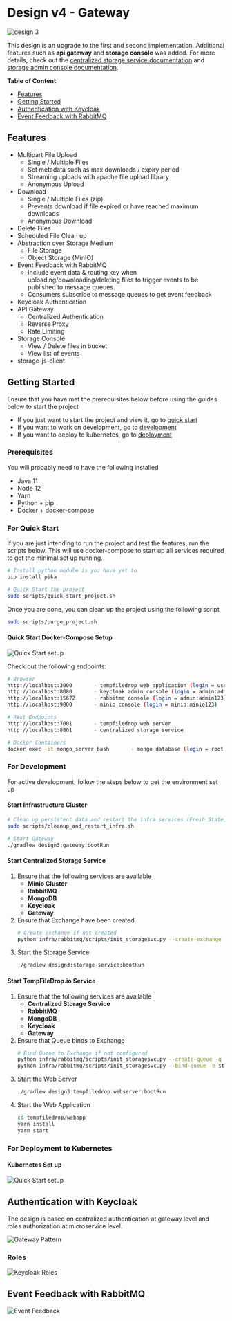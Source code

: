 # Design v4 - Gateway

![design 3](../doc/architecture_design4.png)

This design is an upgrade to the first and second implementation. Additional features such as **api gateway** and 
**storage console** was added. For more details, check out the [centralized storage service documentation](storage-service)
and [storage admin console documentation](storage-console).

**Table of Content**
- [Features](#features)
- [Getting Started](#getting-started)
- [Authentication with Keycloak](#authentication-with-keycloak)
- [Event Feedback with RabbitMQ](#event-feedback-with-rabbitmq)

## Features

- Multipart File Upload
    - Single / Multiple Files
    - Set metadata such as max downloads / expiry period
    - Streaming uploads with apache file upload library
    - Anonymous Upload
- Download 
    - Single / Multiple Files (zip)
    - Prevents download if file expired or have reached maximum downloads
    - Anonymous Download
- Delete Files
- Scheduled File Clean up
- Abstraction over Storage Medium
    - File Storage
    - Object Storage (MinIO)
- Event Feedback with RabbitMQ
    - Include event data & routing key when uploading/downloading/deleting files to trigger events to be published to 
    message queues.
    - Consumers subscribe to message queues to get event feedback
- Keycloak Authentication
- API Gateway
    - Centralized Authentication
    - Reverse Proxy
    - Rate Limiting
- Storage Console
    - View / Delete files in bucket
    - View list of events
- storage-js-client

## Getting Started

Ensure that you have met the prerequisites below before using the guides below to start the project
- If you just want to start the project and view it, go to [quick start](#for-quick-start)
- If you want to work on development, go to [development](#for-development)
- If you want to deploy to kubernetes, go to [deployment](#for-deployment-to-kubernetes)

### Prerequisites

You will probably need to have the following installed
- Java 11
- Node 12
- Yarn
- Python + pip
- Docker + docker-compose

### For Quick Start

If you are just intending to run the project and test the features, run the scripts below. This will use docker-compose 
to start up all services required to get the minimal set up running.

```bash
# Install python module is you have yet to
pip install pika

# Quick Start the project
sudo scripts/quick_start_project.sh
```

Once you are done, you can clean up the project using the following script

```bash
sudo scripts/purge_project.sh
```

#### Quick Start Docker-Compose Setup

![Quick Start setup](../doc/docker-compose.png)

Check out the following endpoints:

```bash
# Browser
http://localhost:3000       - tempfiledrop web application (login = user:password)    -- ENTRY POINT
http://localhost:8080       - keycloak admin console (login = admin:admin)
http://localhost:15672      - rabbitmq console (login = admin:admin123)
http://localhost:9000       - minio console (login = minio:minio123)

# Rest Endpoints
http://localhost:7001       - tempfiledrop web server
http://localhost:8801       - centralized storage service

# Docker Containers
docker exec -it mongo_server bash       - mongo database (login = root:1234)
```

### For Development 

For active development, follow the steps below to get the environment set up

#### Start Infrastructure Cluster

```bash
# Clean up persistent data and restart the infra services (Fresh State)
sudo scripts/cleanup_and_restart_infra.sh

# Start Gateway
./gradlew design3:gateway:bootRun
```

#### Start Centralized Storage Service

1. Ensure that the following services are available
    - **Minio Cluster**
    - **RabbitMQ**
    - **MongoDB**
    - **Keycloak**
    - **Gateway**
2. Ensure that Exchange have been created
   ```bash
   # Create exchange if not created
   python infra/rabbitmq/scripts/init_storagesvc.py --create-exchange -e storageSvcExchange
   ```    
3. Start the Storage Service
    ```bash
    ./gradlew design3:storage-service:bootRun
    ```

#### Start TempFileDrop.io Service

1. Ensure that the following services are available
    - **Centralized Storage Service**
    - **RabbitMQ**
    - **MongoDB**
    - **Keycloak**
    - **Gateway**
2. Ensure that Queue binds to Exchange
    ```bash
    # Bind Queue to Exchange if not configured
    python infra/rabbitmq/scripts/init_storagesvc.py --create-queue -q storageSvcExchange.tempfiledrop
    python infra/rabbitmq/scripts/init_storagesvc.py --bind-queue -e storageSvcExchange -q storageSvcExchange.tempfiledrop -r tempfiledrop
    ```
3. Start the Web Server
    ```bash
    ./gradlew design3:tempfiledrop:webserver:bootRun
    ```
4. Start the Web Application
    ```bash
    cd tempfiledrop/webapp
    yarn install
    yarn start
    ```

### For Deployment to Kubernetes

#### Kubernetes Set up

![Quick Start setup](../doc/kubernetes.png)

## Authentication with Keycloak

The design is based on centralized authentication at gateway level and roles authorization at microservice level.

![Gateway Pattern](../doc/gateway_pattern1.png)

### Roles

![Keycloak Roles](../doc/keycloak_roles_gateway.png)

## Event Feedback with RabbitMQ

![Event Feedback](../doc/event_flow_2.png)